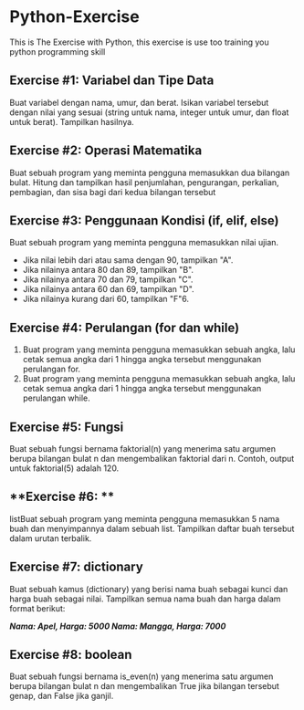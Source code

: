 # Python-Exercise
This is The Exercise with Python, this exercise is use too training you python programming skill

**Exercise #1: Variabel dan Tipe Data**
---
Buat variabel dengan nama, umur, dan berat. Isikan variabel tersebut dengan nilai yang sesuai (string untuk nama, integer untuk umur, dan float untuk berat). Tampilkan hasilnya.


**Exercise #2: Operasi Matematika**
---
Buat sebuah program yang meminta pengguna memasukkan dua bilangan bulat. Hitung dan tampilkan hasil penjumlahan, pengurangan, perkalian, pembagian, dan sisa bagi dari kedua bilangan tersebut

**Exercise #3: Penggunaan Kondisi (if, elif, else)**
---
Buat sebuah program yang meminta pengguna memasukkan nilai ujian. 
* Jika nilai lebih dari atau sama dengan 90, tampilkan "A". 
* Jika nilainya antara 80 dan 89, tampilkan "B". 
* Jika nilainya antara 70 dan 79, tampilkan "C". 
* Jika nilainya antara 60 dan 69, tampilkan "D". 
* Jika nilainya kurang dari 60, tampilkan "F"6.

**Exercise #4: Perulangan (for dan while)**
---
1. Buat program yang meminta pengguna memasukkan sebuah angka, lalu cetak semua angka dari 1 hingga angka tersebut menggunakan perulangan for.
2. Buat program yang meminta pengguna memasukkan sebuah angka, lalu cetak semua angka dari 1 hingga angka tersebut menggunakan perulangan while.

**Exercise #5: Fungsi**
---
Buat sebuah fungsi bernama faktorial(n) yang menerima satu argumen berupa bilangan bulat n dan mengembalikan faktorial dari n. Contoh, output untuk faktorial(5) adalah 120.

**Exercise #6: **
---
listBuat sebuah program yang meminta pengguna memasukkan 5 nama buah dan menyimpannya dalam sebuah list. Tampilkan daftar buah tersebut dalam urutan terbalik.

**Exercise #7: dictionary**
---
Buat sebuah kamus (dictionary) yang berisi nama buah sebagai kunci dan harga buah sebagai nilai. Tampilkan semua nama buah dan harga dalam format berikut:

  **_Nama: Apel, Harga: 5000
  Nama: Mangga, Harga: 7000_**

**Exercise #8: boolean**
---
Buat sebuah fungsi bernama is_even(n) yang menerima satu argumen berupa bilangan bulat n dan mengembalikan True jika bilangan tersebut genap, dan False jika ganjil.


